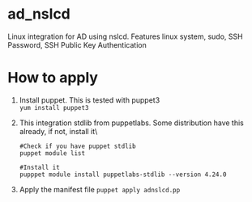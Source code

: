 # ad_nslcd
Linux integration for AD using nslcd. Features linux system, sudo, SSH Password, SSH Public Key Authentication


# How to apply
  1. Install puppet. This is tested with puppet3\
     `yum install puppet3`
     
  2. This integration stdlib from puppetlabs. Some distribution have this already, if not, install it\
     ```
     #Check if you have puppet stdlib
     puppet module list
     
     #Install it
     pupppet module install puppetlabs-stdlib --version 4.24.0
     ```
  3. Apply the manifest file
     `puppet apply adnslcd.pp`
